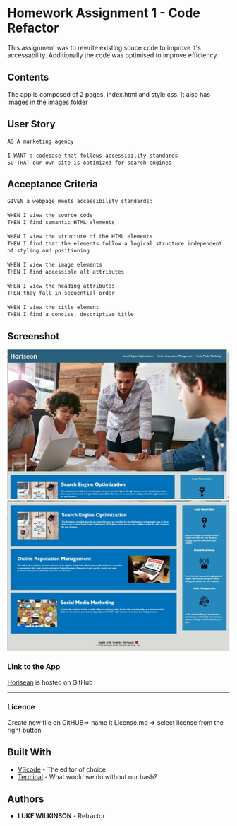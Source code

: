 # Homework Assignment 1 - Code Refactor 
This assignment was to rewrite existing souce code to improve it's accessability. Additionally the code was optimised to improve efficiency.

## Contents
<p>
The app is composed of 2 pages, index.html and style.css. It also has images in the images folder
</p>

## User Story
<p>
    
    AS A marketing agency

    I WANT a codebase that follows accessibility standards
    SO THAT our own site is optimized for search engines
</p>

## Acceptance Criteria 
<p>
    
    GIVEN a webpage meets accessibility standards:

    WHEN I view the source code
    THEN I find semantic HTML elements

    WHEN I view the structure of the HTML elements
    THEN I find that the elements follow a logical structure independent of styling and positioning

    WHEN I view the image elements
    THEN I find accessible alt attributes

    WHEN I view the heading attributes
    THEN they fall in sequential order

    WHEN I view the title element
    THEN I find a concise, descriptive title
</p>

## Screenshot
![Screenshot 1](https://github.com/DukeWilki/homework01/blob/master/assets/images/screenshot1.png)
![Screenshot 2](https://github.com/DukeWilki/homework01/blob/master/assets/images/screenshot2.png)


### Link to the App
<a href=".">Horisean</a> is hosted on GitHub<hr>

### Licence
Create new file on GitHUB=> name it License.md => select license from the right button

## Built With
* [VScode](https://code.visualstudio.com/) - The editor of choice
* [Terminal](https:///) - What would we do without our bash?

## Authors
* **LUKE WILKINSON** - Refractor
